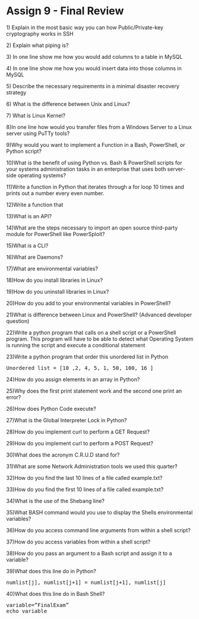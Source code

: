<h1>Assign 9 - Final Review</h1>



<p>1) Explain in the most basic way you can how Public/Private-key cryptography works in SSH</p>



<p>2) Explain what piping is?</p>




<p>3) In one line show me how you would add columns to a table in MySQL</p>




<p>4) In one line show me how you would insert data into those columns in MySQL</p>




<p>5) Describe the necessary requirements in a minimal disaster recovery strategy</p>





<p>6) What is the difference between Unix and Linux?</p>





<p>7) What is Linux Kernel?</p>




<p>8)In one line how would you transfer files from a Windows Server to a Linux server using PuTTy tools? </p>




<p>9)Why would you want to implement a Function in a Bash, PowerShell, or Python script?</p>



<p>10)What is the benefit of using Python vs. Bash & PowerShell scripts for your systems administration tasks in an enterprise that uses both server-side operating systems?</p>



<p>11)Write a function in Python that iterates through a for loop 10 times and prints out a number every even number.</p>



<p>12)Write a function that</p>



 
<p>13)What is an API?</p>



<p>14)What are the steps necessary to import an open source third-party module for PowerShell like PowerSploit?</p>



<p>15)What is a CLI?</p>



<p>16)What are Daemons?</p>



<p>17)What are environmental variables?</p>



<p>18)How do you install libraries in Linux?</p>



<p>19)How do you uninstall libraries in Linux?</p>



<p>20)How do you add to your environmental variables in PowerShell?</p>




<p>21)What is difference between Linux and PowerShell?  (Advanced developer question)</p>




<p>22)Write a python program that calls on a shell script or a PowerShell program. This program will have to be able to detect what Operating System is running the script and execute a conditional statement</p>



<p>23)Write a python program that order this unordered list in Python</p>
<pre>
Unordered_list = [10 ,2, 4, 5, 1, 50, 100, 16 ]
</pre>

 
<p>24)How do you assign elements in an array in Python?</p>



<p>25)Why does the first print statement work and the second one print an error?</p>



<p>26)How does Python Code execute?</p>



<p>27)What is the Global Interpreter Lock in Python?</p>



<p>28)How do you implement curl to perform a GET Request?</p>



<p>29)How do you implement curl to perform a POST Request?</p>



<p>30)What does the acronym C.R.U.D stand for?</p> 



<p>31)What are some Network Administration tools we used this quarter?</p>



<p>32)How do you find the last 10 lines of a file called example.txt?</p>



<p>33)How do you find the first 10 lines of a file called example.txt?</p>



<p>34)What is the use of the Shebang line?</p>



<p>35)What BASH command would you use to display the Shells environmental variables?</p>



<p>36)How do you access command line arguments from within a shell script?</p>



<p>37)How do you access variables from within a shell script?</p>



<p>38)How do you pass an argument to a Bash script and assign it to a variable?</p>




<p>39)What does this line do in Python?</p>
<pre>
numlist[j], numlist[j+1] = numlist[j+1], numlist[j]
</pre>



<p>40)What does this line do in Bash Shell?</p>
<pre>
variable=”FinalExam”
echo variable 
</pre>